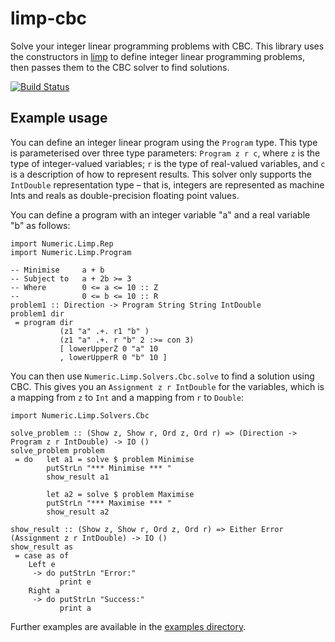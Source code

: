 # limp-cbc
Solve your integer linear programming problems with CBC.
This library uses the constructors in [limp](https://github.com/amosr/limp) to define integer linear programming problems, then passes them to the CBC solver to find solutions.

[![Build Status](https://travis-ci.org/amosr/limp-cbc.svg?branch=master)](https://travis-ci.org/amosr/limp-cbc)

## Example usage
You can define an integer linear program using the `Program` type.
This type is parameterised over three type parameters: `Program z r c`, where `z` is the type of integer-valued variables; `r` is the type of real-valued variables, and `c` is a description of how to represent results.
This solver only supports the `IntDouble` representation type – that is, integers are represented as machine Ints and reals as double-precision floating point values.

You can define a program with an integer variable "a" and a real variable "b" as follows:

```
import Numeric.Limp.Rep
import Numeric.Limp.Program

-- Minimise     a + b
-- Subject to   a + 2b >= 3
-- Where        0 <= a <= 10 :: Z
--              0 <= b <= 10 :: R
problem1 :: Direction -> Program String String IntDouble
problem1 dir
 = program dir
           (z1 "a" .+. r1 "b" )
           (z1 "a" .+. r "b" 2 :>= con 3)
           [ lowerUpperZ 0 "a" 10
           , lowerUpperR 0 "b" 10 ]
```

You can then use `Numeric.Limp.Solvers.Cbc.solve` to find a solution using CBC. This gives you an `Assignment z r IntDouble` for the variables, which is a mapping from `z` to `Int` and a mapping from `r` to `Double`:

```
import Numeric.Limp.Solvers.Cbc

solve_problem :: (Show z, Show r, Ord z, Ord r) => (Direction -> Program z r IntDouble) -> IO ()
solve_problem problem
 = do   let a1 = solve $ problem Minimise
        putStrLn "*** Minimise *** "
        show_result a1

        let a2 = solve $ problem Maximise
        putStrLn "*** Maximise *** "
        show_result a2

show_result :: (Show z, Show r, Ord z, Ord r) => Either Error (Assignment z r IntDouble) -> IO ()
show_result as
 = case as of
    Left e
     -> do putStrLn "Error:"
           print e
    Right a
     -> do putStrLn "Success:"
           print a
```

Further examples are available in the [examples directory](https://github.com/amosr/limp-cbc/tree/master/examples).
